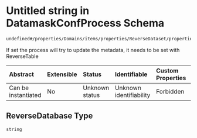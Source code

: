 # Untitled string in DatamaskConfProcess Schema

```txt
undefined#/properties/Domains/items/properties/ReverseDataset/properties/ReverseDatabase
```

If set the process will try to update the metadata, it needs to be set with  ReverseTable

| Abstract            | Extensible | Status         | Identifiable            | Custom Properties | Additional Properties | Access Restrictions | Defined In                                                                |
| :------------------ | :--------- | :------------- | :---------------------- | :---------------- | :-------------------- | :------------------ | :------------------------------------------------------------------------ |
| Can be instantiated | No         | Unknown status | Unknown identifiability | Forbidden         | Allowed               | none                | [datamask.schema.json\*](out/datamask.schema.json "open original schema") |

## ReverseDatabase Type

`string`
